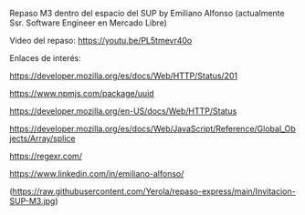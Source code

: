 Repaso M3 dentro del espacio del SUP by
Emiliano Alfonso (actualmente Ssr. Software Engineer en Mercado Libre)

Video del repaso: https://youtu.be/PL5tmevr40o

Enlaces de interés:

https://developer.mozilla.org/es/docs/Web/HTTP/Status/201

https://www.npmjs.com/package/uuid

https://developer.mozilla.org/en-US/docs/Web/HTTP/Status

https://developer.mozilla.org/es/docs/Web/JavaScript/Reference/Global_Objects/Array/splice

https://regexr.com/

https://www.linkedin.com/in/emiliano-alfonso/

(https://raw.githubusercontent.com/Yerola/repaso-express/main/Invitacion-SUP-M3.jpg)

